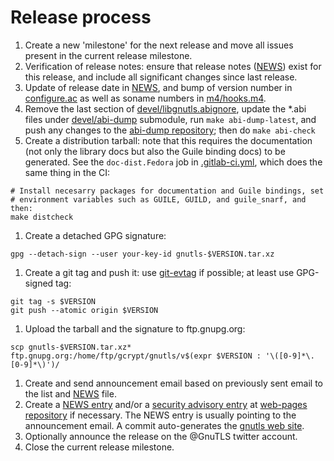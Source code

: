 # Release process

1. Create a new 'milestone' for the next release and move all issues
   present in the current release milestone.
1. Verification of release notes: ensure that release notes
   ([NEWS](NEWS)) exist for this release, and include all significant
   changes since last release.
1. Update of release date in [NEWS](NEWS), and bump of version number
   in [configure.ac](configure.ac) as well as soname numbers in
   [m4/hooks.m4](m4/hooks.m4).
1. Remove the last section of
   [devel/libgnutls.abignore](devel/libgnutls.abignore), update the
   *.abi files under [devel/abi-dump](devel/abi-dump) submodule, run
   `make abi-dump-latest`, and push any changes to the [abi-dump
   repository]; then do `make abi-check`
1. Create a distribution tarball: note that this requires
   the documentation (not only the library docs but also the Guile binding
   docs) to be generated. See the `doc-dist.Fedora` job in
   [.gitlab-ci.yml](.gitlab-ci.yml), which does the same thing in the CI:
```console
# Install necesarry packages for documentation and Guile bindings, set
# environment variables such as GUILE, GUILD, and guile_snarf, and then:
make distcheck
```
1. Create a detached GPG signature:
```console
gpg --detach-sign --user your-key-id gnutls-$VERSION.tar.xz
```
1. Create a git tag and push it: use [git-evtag] if possible; at least use
   GPG-signed tag:
```console
git tag -s $VERSION
git push --atomic origin $VERSION
```
1. Upload the tarball and the signature to ftp.gnupg.org:
```console
scp gnutls-$VERSION.tar.xz* ftp.gnupg.org:/home/ftp/gcrypt/gnutls/v$(expr $VERSION : '\([0-9]*\.[0-9]*\)')/
```
1. Create and send announcement email based on previously sent email
   to the list and [NEWS](NEWS) file.
1. Create a [NEWS entry] and/or a [security advisory entry] at
   [web-pages repository] if necessary. The NEWS entry is usually
   pointing to the announcement email. A commit auto-generates the
   [gnutls web site].
1. Optionally announce the release on the @GnuTLS twitter account.
1. Close the current release milestone.

[abi-dump repository]: https://gitlab.com/gnutls/abi-dump
[NEWS entry]: https://gitlab.com/gnutls/web-pages/-/tree/master/news-entries
[security advisory entry]: https://gitlab.com/gnutls/web-pages/-/tree/master/security-entries
[web-pages repository]: https://gitlab.com/gnutls/web-pages/
[gnutls web site]: https://gnutls.gitlab.io/web-pages/
[git-evtag]: https://github.com/cgwalters/git-evtag
